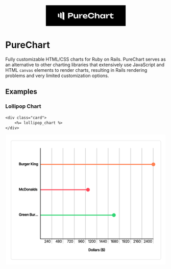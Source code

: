 <p align="center">
  <img width="250px" src="README/PureChart.png">
</p>

# PureChart
Fully customizable HTML/CSS charts for Ruby on Rails. PureChart serves as an alternative to other charting libraries that extensively use JavaScript and HTML `canvas` elements to render charts, resulting in Rails rendering problems and very limited customization options.

## Examples
### Lollipop Chart
```erb
<div class="card">
    <%= lollipop_chart %>
</div>
```
<p align="center">
  <img width="500px" src="README/Lollipop.png">
</p>
